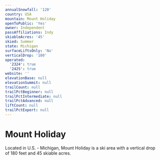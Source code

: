 ```yaml
---
annualSnowfall: '120'
country: USA
mountain: Mount Holiday
openToPublic: 'Yes'
owner: Independent
passAffiliations: Indy
skiableAcres: '45'
skied: Summer
state: Michigan
surfaceLiftsOnly: 'No'
verticalDrop: '180'
operated:
  '2324': true
  '2425': true
website: ''
elevationBase: null
elevationSummit: null
trailCount: null
trailPctBeginner: null
trailPctIntermediate: null
trailPctAdvanced: null
liftCount: null
trailPctExpert: null
---
```



# Mount Holiday

Located in U.S. - Michigan, Mount Holiday is a ski area with a vertical drop of 180 feet and 45 skiable acres.
